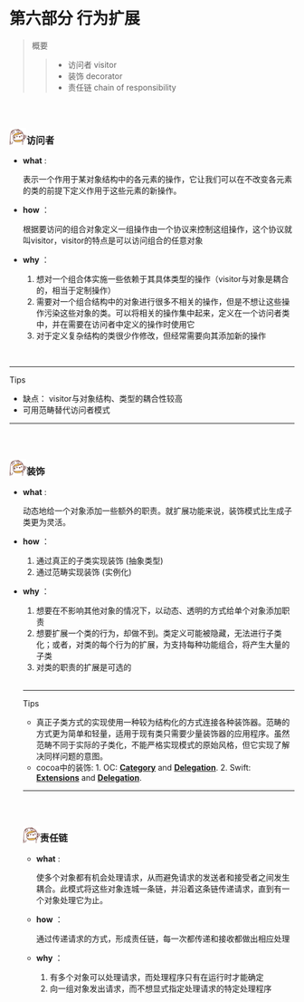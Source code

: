 <h1>第六部分 行为扩展</h1>

> 概要
>
> > - 访问者 visitor
> > - 装饰 decorator
> > - 责任链 chain of responsibility

<br>

<br>

<img src="https://github.com/zhuxinyu/blog/blob/master/logo.jpg" width = "30" height = "30" div align=left /><h3>访问者</h3>

- **what** : 

  表示一个作用于某对象结构中的各元素的操作，它让我们可以在不改变各元素的类的前提下定义作用于这些元素的新操作。

- **how** ：

  根据要访问的组合对象定义一组操作由一个协议来控制这组操作，这个协议就叫visitor，visitor的特点是可以访问组合的任意对象

- **why** ：

  1. 想对一个组合体实施一些依赖于其具体类型的操作（visitor与对象是耦合的，相当于定制操作）
  2. 需要对一个组合结构中的对象进行很多不相关的操作，但是不想让这些操作污染这些对象的类。可以将相关的操作集中起来，定义在一个访问者类中，并在需要在访问者中定义的操作时使用它
  3. 对于定义复杂结构的类很少作修改，但经常需要向其添加新的操作

<br>

---

Tips

- 缺点： visitor与对象结构、类型的耦合性较高
- 可用范畴替代访问者模式

---

<br>

<br>

<img src="https://github.com/zhuxinyu/blog/blob/master/logo.jpg" width = "30" height = "30" div align=left /><h3>装饰</h3>

- **what** : 

  动态地给一个对象添加一些额外的职责。就扩展功能来说，装饰模式比生成子类更为灵活。

- **how** ：

  1. 通过真正的子类实现装饰 (抽象类型)
  2. 通过范畴实现装饰 (实例化)

- **why** ：

  1. 想要在不影响其他对象的情况下，以动态、透明的方式给单个对象添加职责
  2. 想要扩展一个类的行为，却做不到。类定义可能被隐藏，无法进行子类化；或者，对类的每个行为的扩展，为支持每种功能组合，将产生大量的子类
  3. 对类的职责的扩展是可选的

  <br>

  ---

  Tips

  - 真正子类方式的实现使用一种较为结构化的方式连接各种装饰器。范畴的方式更为简单和轻量，适用于现有类只需要少量装饰器的应用程序。虽然范畴不同于实际的子类化，不能严格实现模式的原始风格，但它实现了解决同样问题的意图。
  - cocoa中的装饰:
     	1. OC:  [**Category**](https://www.raywenderlich.com/46988/ios-design-patterns) and [**Delegation**](https://www.raywenderlich.com/46988/ios-design-patterns).
     	2. Swift: [**Extensions**](https://www.raywenderlich.com/160651/design-patterns-ios-using-swift-part-12) and [**Delegation**](https://www.raywenderlich.com/160651/design-patterns-ios-using-swift-part-12).

  ---

  <br>

  <br>

  <img src="https://github.com/zhuxinyu/blog/blob/master/logo.jpg" width = "30" height = "30" div align=left /><h3>责任链</h3>

  - **what** : 

    使多个对象都有机会处理请求，从而避免请求的发送者和接受者之间发生耦合。此模式将这些对象连城一条链，并沿着这条链传递请求，直到有一个对象处理它为止。

  - **how** ：

    通过传递请求的方式，形成责任链，每一次都传递和接收都做出相应处理

  - **why** ：

    1. 有多个对象可以处理请求，而处理程序只有在运行时才能确定
    2. 向一组对象发出请求，而不想显式指定处理请求的特定处理程序